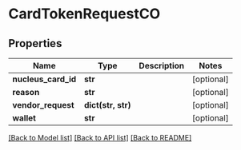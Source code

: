 # CardTokenRequestCO

## Properties
Name | Type | Description | Notes
------------ | ------------- | ------------- | -------------
**nucleus_card_id** | **str** |  | [optional] 
**reason** | **str** |  | [optional] 
**vendor_request** | **dict(str, str)** |  | [optional] 
**wallet** | **str** |  | [optional] 

[[Back to Model list]](../README.md#documentation-for-models) [[Back to API list]](../README.md#documentation-for-api-endpoints) [[Back to README]](../README.md)


